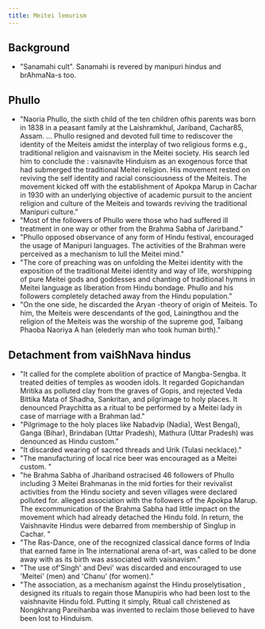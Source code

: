```yaml
---
title: Meitei lemurism
---
```


## Background
- "Sanamahi cult". Sanamahi is revered by manipuri hindus and brAhmaNa-s too.

## Phullo
- "Naoria Phullo, the sixth child of the  ten children ofhis parents was born in 1838 in a  peasant family at the Laishramkhul,  Jariband, Cachar85, Assam. ... Phullo resigned and devoted full time  to rediscover the identity of the Meiteis amidst the interplay of two religious forms e.g., traditional religion and vaisnavism in the Meitei society. His search led him to conclude the : vaisnavite Hinduism as an exogenous force that had submerged the traditional Meitei religion. His movement rested on reviving the self identity and racial consciousness of the Meiteis. The movement kicked off with the establishment of Apokpa Marup in Cachar in 1930 with an underlying objective of academic pursuit to the ancient religion and culture of the Meiteis and towards reviving the traditional Manipuri culture."
- "Most of the followers of Phullo were those who had suffered ill treatment in one way or other from the Brahma Sabha of Jarirband."
- "Phullo opposed observance of any form of Hindu festival, encouraged the usage of Manipuri languages. The activities of the Brahman were perceived as a mechanism to lull the Meitei mind."
- "The core of preaching was on unfolding the Meitei identity with the exposition of the traditional Meitei identity and way of life, worshipping of pure Meitei gods and goddesses and chanting of traditional hymns in Meitei language as liberation from Hindu bondage. Phullo and his followers completely detached away from the Hindu population."
- "On the one side, he discarded the Aryan -theory of origin of Meiteis. To him, the Meiteis were descendants of the god, Lainingthou and the religion of the Meiteis was the worship of the supreme god, Taibang Phaoba Naoriya A han (elederly man who took human birth)."

## Detachment from vaiShNava hindus
- "It called for the complete abolition of practice of Mangba-Sengba. It  treated deities of temples as wooden idols. It regarded Gopichandan Mritika as polluted clay from the graves of Gopis, and rejected Veda Bittika Mata of Shadha, Sankritan, and pilgrimage to holy places. It denounced Praychitta as a  ritual to be performed by a  Meitei lady in case of marriage with a  Brahman lad."
- "Pilgrimage to the holy places like Nabadvip (Nadia), West  Bengal), Ganga (Bihar), Brindaban (Uttar Pradesh), Mathura (Uttar Pradesh) was denounced as Hindu custom."
- "It discarded wearing of sacred threads and Urik (Tulasi necklace)."
- "The manufacturing of local rice beer was encouraged as a  Meitei custom. "
- "he Brahma Sabha of Jhariband ostracised 46 followers of Phullo including 3 Meitei Brahmanas in the mid forties for their revivalist activities from the Hindu society and seven villages were declared polluted for. alleged association with the followers of the Apokpa Marup. The excommunication of the Brahma Sabha had little impact on the movement which had already detached the Hindu fold. In return, the Vaishnavite Hindus were debarred from membership of Singlup in Cachar. "
- "The Ras-Dance, one of the recognized classical dance forms of India that earned fame in 1he international arena of-art, was called to be done away with as its birth was associated with vaisnavism."
- "The use of'Singh' and Devi' was discarded and encouraged to use 'Meitei' (men) and 'Chanu' (for women)."
- "The association, as a  mechanism against the Hindu proselytisation ,  designed its rituals to regain those Manupiris who had been lost to the vaishnavite Hindu fold. Putting it simply, Ritual call christened as Nongkhrang Pareihanba was invented to reclaim those believed to have been lost to Hinduism.

